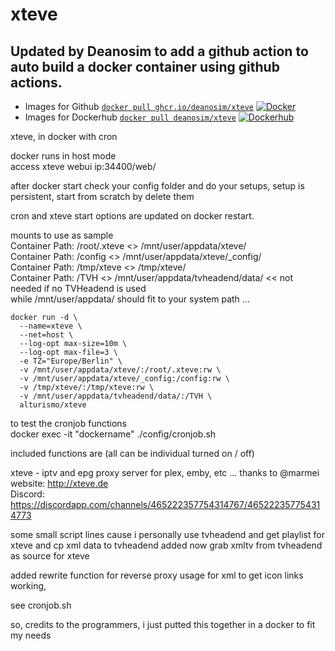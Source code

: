 # xteve

## Updated by Deanosim to add a github action to auto build a docker container using github actions. 
- Images for Github [`docker pull ghcr.io/deanosim/xteve`](https://github.com/users/Deanosim/packages/container/package/xteve) 
[![Docker](https://github.com/Deanosim/xteve/actions/workflows/github-docker-publish.yml/badge.svg)](https://github.com/Deanosim/xteve/actions/workflows/github-docker-publish.yml)
- Images for Dockerhub [`docker pull deanosim/xteve`](https://hub.docker.com/r/deanosim/xteve) 
[![Dockerhub](https://github.com/Deanosim/xteve/actions/workflows/dockerhub-publish.yaml/badge.svg)](https://github.com/Deanosim/xteve/actions/workflows/dockerhub-publish.yaml)

xteve, in docker with cron

docker runs in host mode \
access xteve webui ip:34400/web/

after docker start check your config folder and do your setups, setup is persistent, start from scratch by delete them

cron and xteve start options are updated on docker restart.

mounts to use as sample \
Container Path: /root/.xteve <> /mnt/user/appdata/xteve/ \
Container Path: /config <> /mnt/user/appdata/xteve/_config/ \
Container Path: /tmp/xteve <> /tmp/xteve/ \
Container Path: /TVH <> /mnt/user/appdata/tvheadend/data/ << not needed if no TVHeadend is used \
while /mnt/user/appdata/ should fit to your system path ...

```
docker run -d \
  --name=xteve \
  --net=host \
  --log-opt max-size=10m \
  --log-opt max-file=3 \
  -e TZ="Europe/Berlin" \
  -v /mnt/user/appdata/xteve/:/root/.xteve:rw \
  -v /mnt/user/appdata/xteve/_config:/config:rw \
  -v /tmp/xteve/:/tmp/xteve:rw \
  -v /mnt/user/appdata/tvheadend/data/:/TVH \
  alturismo/xteve
```

to test the cronjob functions \
docker exec -it "dockername" ./config/cronjob.sh

included functions are (all can be individual turned on / off)

xteve - iptv and epg proxy server for plex, emby, etc ... thanks to @marmei \
website: http://xteve.de \
Discord: https://discordapp.com/channels/465222357754314767/465222357754314773

some small script lines cause i personally use tvheadend and get playlist for xteve and cp xml data to tvheadend
added now grab xmltv from tvheadend as source for xteve

added rewrite function for reverse proxy usage for xml to get icon links working,

see cronjob.sh

so, credits to the programmers, i just putted this together in a docker to fit my needs
